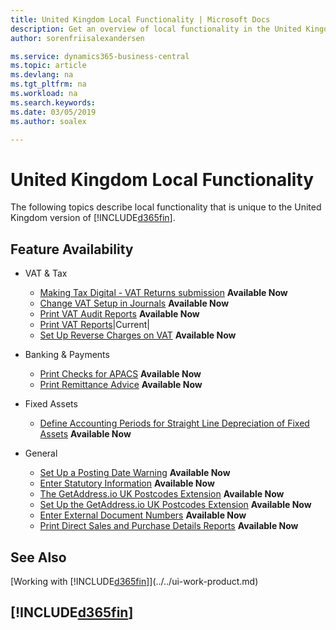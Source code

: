 ```yaml
---
title: United Kingdom Local Functionality | Microsoft Docs
description: Get an overview of local functionality in the United Kingdom version of Business Central.
author: sorenfriisalexandersen

ms.service: dynamics365-business-central
ms.topic: article
ms.devlang: na
ms.tgt_pltfrm: na
ms.workload: na
ms.search.keywords:
ms.date: 03/05/2019
ms.author: soalex

---
```

# United Kingdom Local Functionality
The following topics describe local functionality that is unique to the United Kingdom version of [!INCLUDE[d365fin](../../includes/d365fin_md.md)].  

## Feature Availability

* VAT & Tax
    * [Making Tax Digital - VAT Returns submission](making-tax-digital-submit-vat-return.md) **Available Now**
    * [Change VAT Setup in Journals](how-to-change-vat-setup-in-journals.md) **Available Now**
    * [Print VAT Audit Reports](how-to-print-vat-audit-reports.md) **Available Now**
    * [Print VAT Reports](how-to-print-vat-reports.md)|Current|
    * [Set Up Reverse Charges on VAT](how-to-set-up-reverse-charges-on-vat.md) **Available Now**

* Banking & Payments
    * [Print Checks for APACS](how-to-print-checks-for-apacs.md) **Available Now**
    * [Print Remittance Advice](how-to-print-remittance-advice.md) **Available Now**

* Fixed Assets
    * [Define Accounting Periods for Straight Line Depreciation of Fixed Assets](how-to-define-accounting-periods-for-straight-line-depreciation-of-fixed-assets.md) **Available Now**

* General
    * [Set Up a Posting Date Warning](how-to-set-up-a-posting-date-warning.md) **Available Now**
    * [Enter Statutory Information](how-to-enter-statutory-information.md) **Available Now**
    * [The GetAddress.io UK Postcodes Extension](ui-extensions-getaddressio.md) **Available Now**
    * [Set Up the GetAddress.io UK Postcodes Extension](uk-setup-postal-code-service.md) **Available Now**
    * [Enter External Document Numbers](how-to-enter-external-document-numbers.md) **Available Now**
    * [Print Direct Sales and Purchase Details Reports](how-to-print-direct-sales-and-purchase-details-reports.md) **Available Now**

## See Also
[Working with [!INCLUDE[d365fin](../../includes/d365fin_md.md)]](../../ui-work-product.md)  

## [!INCLUDE[d365fin](../../includes/free_trial_md.md)]  
